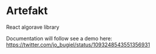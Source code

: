 # Artefakt

React algorave library

Documentation will follow see a demo here: https://twitter.com/jo_bugiel/status/1093248543551356931

